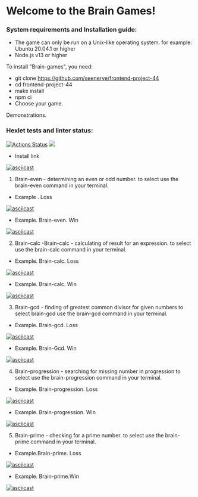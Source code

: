 # Welcome to the Brain Games!

### System requirements and Installation guide:

* The game can only be run on a Unix-like operating system.
for example: Ubuntu 20.04.1 or higher
* Node.js v13 or higher

To install "Brain-games", you need:

* git clone https://github.com/seenerve/frontend-project-44
* cd frontend-project-44
* make install
* npm ci
* Choose your game.

Demonstrations.


### Hexlet tests and linter status:
[![Actions Status](https://github.com/larisaRakhimova7/frontend-project-44/workflows/hexlet-check/badge.svg)](https://github.com/larisaRakhimova7/frontend-project-44/actions)
<a href="https://codeclimate.com/github/larisaRakhimova7/frontend-project-44/maintainability"><img src="https://api.codeclimate.com/v1/badges/d97bd5a4b5f4294d5393/maintainability" /></a>

* Install link

[![asciicast](https://asciinema.org/a/550406.svg)](https://asciinema.org/a/550406)

1. Brain-even - determining an even or odd number.
to select use the brain-even command in your terminal.
* Example . Loss

[![asciicast](https://asciinema.org/a/550408.svg)](https://asciinema.org/a/550408)

* Example. Brain-even. Win

[![asciicast](https://asciinema.org/a/550407.svg)](https://asciinema.org/a/550407)

2. Brain-calc -Brain-calc - сalculating of result for an expression.
to select use the brain-calc command in your terminal.
* Example. Brain-calc. Loss

[![asciicast](https://asciinema.org/a/550410.svg)](https://asciinema.org/a/550410)

* Example. Brain-calc. Win

[![asciicast](https://asciinema.org/a/550409.svg)](https://asciinema.org/a/550409)

3. Brain-gcd - finding of greatest common divisor for given numbers
to select brain-gcd use the brain-gcd command in your terminal.
* Example. Brain-gcd. Loss

[![asciicast](https://asciinema.org/a/550411.svg)](https://asciinema.org/a/550411)

* Example. Brain-Gcd. Win

[![asciicast](https://asciinema.org/a/550412.svg)](https://asciinema.org/a/550412)

4. Brain-progression - searching for missing number in progression
to select use the brain-progression command in your terminal. 
* Example. Brain-progression. Loss

[![asciicast](https://asciinema.org/a/550413.svg)](https://asciinema.org/a/550413)

* Example. Brain-progression. Win

[![asciicast](https://asciinema.org/a/550414.svg)](https://asciinema.org/a/550414)

5. Brain-prime - checking for a prime number.
to select use the brain-prime command in your terminal. 
* Example.Brain-prime. Loss

[![asciicast](https://asciinema.org/a/550415.svg)](https://asciinema.org/a/550415)

* Example. Brain-prime.Win

[![asciicast](https://asciinema.org/a/550416.svg)](https://asciinema.org/a/550416)
